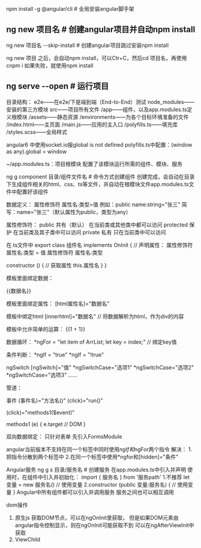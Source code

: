 npm install -g @angular/cli  # 全局安装angular脚手架

## ng new 项目名  # 创建angular项目并自动npm install
ng new 项目名 --skip-install  # 创建angular项目跳过安装npm install

ng new 项目 之后，会自动npm install，可以Ctr+C，然后cd 项目名，再使用cnpm i
如果失败，就使用npm install

## ng serve --open  # 运行项目

目录结构：
e2e——在e2e/下是端到端（End-to-End）测试
node_modules——安装的第三方模块
src——项目所有文件
  /app——组件，以及app.modules.ts定义根模块
  /assets——静态资源
  /environments——为各个目标环境准备的文件
  /index.html——主页面
  /main.js——应用的主入口
  /polyfills.ts——填充库
  /styles.scss——全局样式
  

angular6 中使用socket.io报global is not defined
polyfills.ts中配置：(window as any).global = window

~/app.modules.ts：项目根模块
配置了该模块运行所需的组件、模块、服务

ng g component 目录/组件文件名  # 命令方式创建组件
创建完成，会自动在目录下生成组件相关的html、css、ts等文件，并自动在根模块文件app.modules.ts文件中配置好该组件

数据定义：
属性修饰符 属性名:类型=值
例如：public name:string="张三"
简写：name="张三"（默认属性为public，类型为any）

属性修饰符：
public    共有（默认）  在当前类或其他类中都可以访问
protected 保护          在当前类及其子类中可以访问
private   私有          只在当前类中可以访问

在.ts文件中
export class 组件名 implements OnInit {
  // 声明属性：
  属性修饰符 属性名:类型 = 值
  属性修饰符 属性名:类型

  constructor () {
    // 获取属性
    this.属性名
  }
}

模板里面绑定数据：
<div>{{数据名}}</div>

模板里面绑定属性：
[html属性名]="数据名"

模板中绑定html
[innerhtml]="数据名" // 将数据解析为html，作为div的内容

模板中允许简单的运算：
{{1 + 1}}

数据循环：
*ngFor = "let item of ArrList; let key = index;" // 绑定key值

条件判断：
*ngIf = "true"
*ngIf = "!true"

ngSwitch
[ngSwitch]="值"
*ngSwitchCase="选项1"
*ngSwitchCase="选项2"
*ngSwitchCase="选项3"
……

管道：

事件
(事件名)="方法名()"
(click)="run()"

(click)="methods1($event)"

methods1 (e) {
  e.target // DOM
}

双向数据绑定：
只针对表单
先引入FormsModule


angular当前版本不支持在同一个标签中同时使用*ngIf和*ngFor两个指令
解决：
1.把指令分散到两个标签中
2.在同一个标签中使用*ngfor和[hidden]="条件"


Angular服务
ng g s 目录/服务名  # 创建服务
在app.modules.ts中引入并声明
使用时，在组件中引入并初始化：
import { 服务名 } from '服务path'
1.不推荐
let 变量 = new 服务名()
// 使用变量
2.constructor (public 变量:服务名) {
  // 使用变量
}
Angular中所有组件都可以引入并调用服务
服务之间也可以相互调用


dom操作
1. 原生js
获取DOM节点，可以在ngOnInit里获取，
但是如果DOM元素由angular指令控制显示，则在ngOnInit可能获取不到
可以在ngAfterViewInit中获取
2. ViewChild